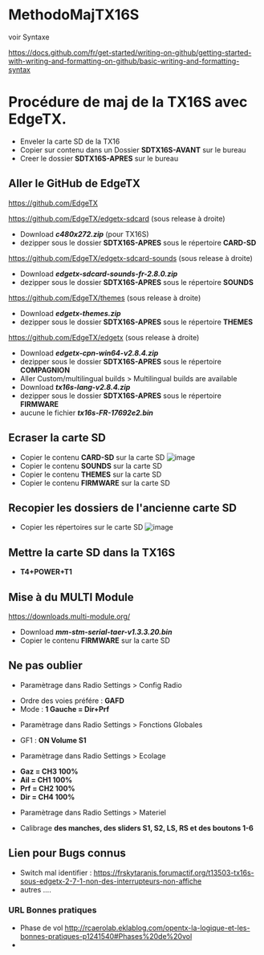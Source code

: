 # MethodoMajTX16S

voir Syntaxe

https://docs.github.com/fr/get-started/writing-on-github/getting-started-with-writing-and-formatting-on-github/basic-writing-and-formatting-syntax

# Procédure de maj de la TX16S avec EdgeTX.

+ Enveler la carte SD de la TX16
+ Copier sur contenu dans un Dossier **SDTX16S-AVANT** sur le bureau
+ Creer le dossier **SDTX16S-APRES** sur le bureau

## Aller le GitHub de EdgeTX

https://github.com/EdgeTX


https://github.com/EdgeTX/edgetx-sdcard (sous release à droite)

+ Download ***c480x272.zip*** (pour TX16S)
+ dezipper sous le dossier **SDTX16S-APRES** sous le répertoire **CARD-SD**

https://github.com/EdgeTX/edgetx-sdcard-sounds (sous release à droite)

+ Download ***edgetx-sdcard-sounds-fr-2.8.0.zip***
+ dezipper sous le dossier **SDTX16S-APRES** sous le répertoire **SOUNDS**

https://github.com/EdgeTX/themes (sous release à droite)

+ Download ***edgetx-themes.zip*** 
+ dezipper sous le dossier **SDTX16S-APRES** sous le répertoire **THEMES**

https://github.com/EdgeTX/edgetx (sous release à droite)

+ Download ***edgetx-cpn-win64-v2.8.4.zip*** 
+ dezipper sous le dossier **SDTX16S-APRES** sous le répertoire **COMPAGNION**
+ Aller Custom/multilingual builds > Multilingual builds are available 
+ Download ***tx16s-lang-v2.8.4.zip***
+ dezipper sous le dossier **SDTX16S-APRES** sous le répertoire **FIRMWARE**
+ aucune le fichier ***tx16s-FR-17692e2.bin***

## Ecraser la carte SD

+ Copier le contenu **CARD-SD** sur la carte SD ![image](https://github.com/PatrickRioche/MethodoMajTX16S/assets/10467749/169ab892-6f07-4bf6-8ddf-076d735c9330)
+ Copier le contenu **SOUNDS**  sur la carte SD
+ Copier le contenu **THEMES**  sur la carte SD
+ Copier le contenu **FIRMWARE**  sur la carte SD

## Recopier les dossiers de l'ancienne carte SD

+ Copier les répertoires sur le carte SD ![image](https://github.com/PatrickRioche/MethodoMajTX16S/assets/10467749/e46d8bb5-17ca-453e-a159-e95deea0e846)

## Mettre la carte SD dans la TX16S

+ **T4+POWER+T1**

## Mise à du MULTI Module

https://downloads.multi-module.org/

+ Download ***mm-stm-serial-taer-v1.3.3.20.bin***
+ Copier le contenu **FIRMWARE**  sur la carte SD

## Ne pas oublier 

+ Paramètrage dans Radio Settings > Config Radio
* Ordre des voies préfére : **GAFD**
* Mode : **1 Gauche = Dir+Prf**
+ Paramètrage dans Radio Settings > Fonctions Globales
* GF1 : **ON Volume S1**
+ Paramètrage dans Radio Settings > Ecolage
* **Gaz = CH3 100%**
* **Ail = CH1 100%**
* **Prf = CH2 100%**
* **Dir = CH4 100%**
+ Paramètrage dans Radio Settings > Materiel
* Calibrage **des manches, des sliders S1, S2, LS, RS et des boutons 1-6**

## Lien pour Bugs connus

+ Switch mal identifier : https://frskytaranis.forumactif.org/t13503-tx16s-sous-edgetx-2-7-1-non-des-interrupteurs-non-affiche
+ autres ....

### URL Bonnes pratiques

+ Phase de vol http://rcaerolab.eklablog.com/opentx-la-logique-et-les-bonnes-pratiques-p1241540#Phases%20de%20vol
+ 
